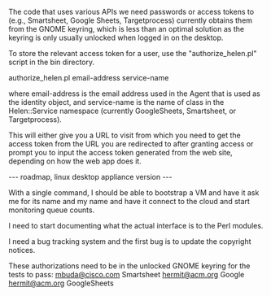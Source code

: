 The code that uses various APIs we need passwords or access tokens to
(e.g., Smartsheet, Google Sheets, Targetprocess) currently obtains
them from the GNOME keyring, which is less than an optimal solution as
the keyring is only usually unlocked when logged in on the desktop.

To store the relevant access token for a user, use the
"authorize_helen.pl" script in the bin directory.

authorize_helen.pl email-address service-name

where email-address is the email address used in the Agent that is
used as the identity object, and service-name is the name of class in
the Helen::Service namespace (currently GoogleSheets, Smartsheet, or
Targetprocess).

This will either give you a URL to visit from which you need to get
the access token from the URL you are redirected to after granting
access or prompt you to input the access token generated from the web
site, depending on how the web app does it.

--- roadmap, linux desktop appliance version ---

With a single command, I should be able to bootstrap a VM and have it ask me for its name and my name
and have it connect to the cloud and start monitoring queue counts.

I need to start documenting what the actual interface is to the Perl modules.

I need a bug tracking system and the first bug is to update the copyright notices.

These authorizations need to be in the unlocked GNOME keyring for the tests to pass:
mbuda@cisco.com Smartsheet
hermit@acm.org Google
hermit@acm.org GoogleSheets

